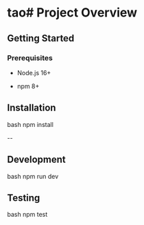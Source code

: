# tao# Project Overview

## Getting Started

### Prerequisites

- Node.js 16+

- npm 8+

## Installation

bash
npm install

--

## Development

bash
npm run dev



## Testing

bash
npm test

